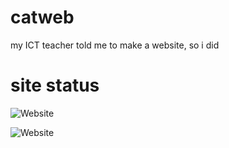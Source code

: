 # catweb
my ICT teacher told me to make a website, so i did

# site status 
![Website](https://img.shields.io/website?label=SITE/STATUS&style=for-the-badge&url=https%3A%2F%2Fcatttttt.netlify.app/)

![Website](https://img.shields.io/website?label=SITE/STATUS_(cat/gen)&style=for-the-badge&url=https%3A%2F%2Fcat-generator.tr-ash.repl.co/)

